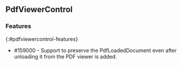 ## PdfViewerControl

### Features
{:#pdfviewercontrol-features}

* \#159000 - Support to preserve the PdfLoadedDocument even after unloading it from the PDF viewer is added.
